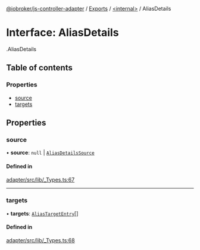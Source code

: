 [@iobroker/js-controller-adapter](../README.md) / [Exports](../modules.md) / [<internal\>](../modules/internal_.md) / AliasDetails

# Interface: AliasDetails

[<internal>](../modules/internal_.md).AliasDetails

## Table of contents

### Properties

- [source](internal_.AliasDetails.md#source)
- [targets](internal_.AliasDetails.md#targets)

## Properties

### source

• **source**: ``null`` \| [`AliasDetailsSource`](internal_.AliasDetailsSource.md)

#### Defined in

[adapter/src/lib/_Types.ts:67](https://github.com/ioBroker/ioBroker.js-controller/blob/9c08dda8/packages/adapter/src/lib/_Types.ts#L67)

___

### targets

• **targets**: [`AliasTargetEntry`](internal_.AliasTargetEntry.md)[]

#### Defined in

[adapter/src/lib/_Types.ts:68](https://github.com/ioBroker/ioBroker.js-controller/blob/9c08dda8/packages/adapter/src/lib/_Types.ts#L68)
